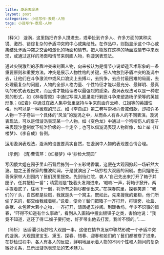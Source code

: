 ```yaml
---
title: 漩涡表现法
layout: post
categories: 小说写作-表现-人物
tags: 小说写作-表现-人物
---
```


〔释义〕 漩涡，这里指把许多人搅进去，或牵扯到许多人、许多方面的某种尖锐、激烈、错综复杂的矛盾冲突的中心或集结处。在作品中，则指显示这个中心或集结处矛盾冲突之交会和激化的场面和情节。把人物放在这样的场面或情节中来表现，或通过这样的场面和情节来刻画人物，称漩涡表现法。

通过尖锐激烈的矛盾冲突来刻画人物，向来被认为是情节小说塑造艺术形象的一条重要原则和重要方法。冲突是展示人物性格的关键，把人物放到矛盾冲突的漩涡中去，让他们在斗争激流中或风口浪尖上去搏斗，去抗争，去应付最困难的局面，去处理最复杂的问题，人物的全部人格力量、个性特征才能以最充分、最鲜明、最真切的形式表现出来，而且也才能给读者以最强烈的感染。漩涡表现法可以是一种宏观的形式，如《林梅雪原》中通过写深入匪巢进行剿匪斗争来塑造杨子荣等的英雄形象；《红岩》中通过在敌人集中营里坚持斗争来刻画许云峰、江姐等的英雄性格。也可以是一种微观的形式，如《李自成》第二卷写崇祯向贵戚借款，却把许多人物一下子卷进一个具体的“风浪”的漩涡之中，从而各人有各人的不同表演。漩涡表现法，可以是借漩涡表现某一个人物，如《变色龙》中通过一个狗咬伤人的案子来表现沙皇制度下统治阶级的一个走卒；也可以借漩涡表现人物群像，如上举《红楼梦》、《李自成》各例。

运用漩涡表现法，漩涡的设置要真实自然，在漩涡中人物的表现要合情合理。

〔示例〕 (清)曹雪芹：《红楼梦》中“抄检大观园”

写因傻大姐在园子里山石背后拣到一个五彩绣香囊，这便在大观园掀起一场轩然大波。加之王善保家的推波助澜，于是就演出了一场抄检大观园的闹剧。由凤姐陪王善保家带人到园内丫鬟们房里搜查。先到怡红院，袭人“自己先出来打开了箱子并匣子，任其搜检一番”；晴雯则是“挽着头发闯进来，‘眶啷’一声，将箱子掀开，两手提着底子，往地下一倒，将所有之物尽都倒出来。”在探春院里，探春笑道：“我们的丫头，自然都是些贼，我就是头一个窝主。既如此，先来搜我的箱柜，他们所偷了来的，都交给我藏着呢。”说着，便命丫鬟们把箱子一齐打开，将镜奁、妆盒、衾袱、衣包若大若小之物，一齐打开，请凤姐去抄阅。到暖香坞，年少不识事的惜春，“吓得不知道有什么事故”，看到从入画箱中搜出银锞子之类，害怕地说：“我竟不知道，这还了得!二嫂子要打她，好歹带出他去打罢，我听不惯的。”……

〔简析〕 因香囊引起抄检大观园一事，这便在情节发展中骤然形成一个矛盾冲突的漩涡，大观园里宝玉、黛玉、探春、惜春、迎春和她们的丫鬟们都被卷了进来。在抄检过程中，各人有各人的反应，鲜明地展示着人物的不同个性和人物间的复杂微妙关系，显示出漩涡表现法的艺术魅力。 